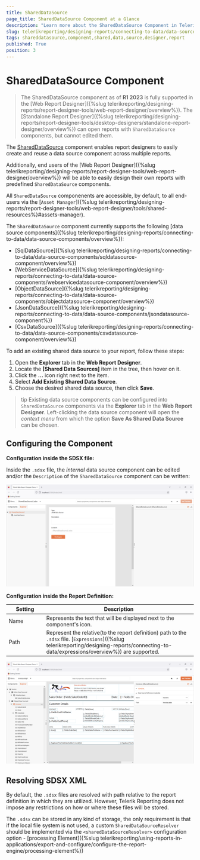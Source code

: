 ```yaml
---
title: SharedDataSource
page_title: SharedDataSource Component at a Glance
description: "Learn more about the SharedDataSource Component in Telerik Reporting, where and how you may configure and use it in your Reports."
slug: telerikreporting/designing-reports/connecting-to-data/data-source-components/shareddatasource-component
tags: shareddatasource,component,shared,data,source,designer,report
published: True
position: 3
---
```

<style>
table th:first-of-type {
	width: 20%;
}
table th:nth-of-type(2) {
	width: 80%;
}
</style>

# SharedDataSource Component

> The SharedDataSource component as of __R1 2023__ is fully supported in the [Web Report Designer]({%slug telerikreporting/designing-reports/report-designer-tools/web-report-designer/overview%}). The [Standalone Report Designer]({%slug telerikreporting/designing-reports/report-designer-tools/desktop-designers/standalone-report-designer/overview%}) can open reports with `SharedDataSource` components, but cannot edited them.

The [SharedDataSource](/api/Telerik.Reporting.SharedDataSource) component enables report designers to easily create and reuse a data source component across multiple reports.

Additionally, end users of the [Web Report Designer]({%slug telerikreporting/designing-reports/report-designer-tools/web-report-designer/overview%}) will be able to easily design their own reports with predefined `SharedDataSource` components.

All `SharedDataSource` componenents are accessible, by default, to all end-users via the [`Asset Manager`]({%slug telerikreporting/designing-reports/report-designer-tools/web-report-designer/tools/shared-resources%}#assets-manager).

The `SharedDataSource` component currently supports the following [data source components]({%slug telerikreporting/designing-reports/connecting-to-data/data-source-components/overview%}):

* [SqlDataSource]({%slug telerikreporting/designing-reports/connecting-to-data/data-source-components/sqldatasource-component/overview%})
* [WebServiceDataSource]({%slug telerikreporting/designing-reports/connecting-to-data/data-source-components/webservicedatasource-component/overview%})
* [ObjectDataSource]({%slug telerikreporting/designing-reports/connecting-to-data/data-source-components/objectdatasource-component/overview%})
* [JsonDataSource]({%slug telerikreporting/designing-reports/connecting-to-data/data-source-components/jsondatasource-component%})
* [CsvDataSource]({%slug telerikreporting/designing-reports/connecting-to-data/data-source-components/csvdatasource-component/overview%})

To add an existing shared data source to your report, follow these steps:

1. Open the __Explorer__ tab in the __Web Report Designer__.
1. Locate the __[Shared Data Sources]__ item in the tree, then hover on it.
1. Click the __...__ icon right next to the item.
1. Select __Add Existing Shared Data Source__.
1. Choose the desired shared data source, then click __Save__.

>tip Existing data source components can be configured into `SharedDataSource` components via the __Explorer__ tab in the __Web Report Designer__. Left-clicking the data source component will open the _context menu_ from which the option __Save As Shared Data Source__ can be chosen.

## Configuring the Component

__Configuration inside the SDSX file:__

Inside the `.sdsx` file, the _internal_ data source component can be edited and/or the `Description` of the `SharedDataSource` component can be written:

![SDSX Configuration Page in the Web Report Designer with JsonDataSource component selected for sharing](images/sdsx_configuration_page.png)

__Configuration inside the Report Definition:__

| Setting | Description |
| ------ | ------ |
|Name|Represents the text that will be displayed next to the component's icon.|
|Path|Represent the relative(to the report definition) path to the `.sdsx` file. [`Expressions`]({%slug telerikreporting/designing-reports/connecting-to-data/expressions/overview%}) are supported.|

![Preview of a pre-configured SharedDataSource in Report opened in the Web Report Designer](images/sdsx_configuration_inside_report.png)

## Resolving SDSX XML

By default, the `.sdsx` files are resolved with path relative to the report definition in which they are utilized. However, Telerik Reporting does not impose any restrictions on how or where these files will be stored.

The `.sdsx` can be stored in any kind of storage, the only requirement is that if the local file system is not used, a custom `SharedDataSourceResolver` should be implemented via the `<sharedDataSourceResolver>` configuration option - [processing Element]({%slug telerikreporting/using-reports-in-applications/export-and-configure/configure-the-report-engine/processing-element%})
